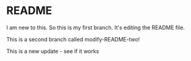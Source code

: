 # README

I am new to this. So this is my first branch. It's editing the README file.

This is a second branch called modify-README-two!

This is a new update - see if it works
